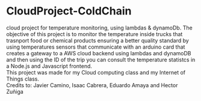# CloudProject-ColdChain
cloud project for temperature monitoring, using lambdas &amp; dynamoDb. 
The objective of this project is to monitor the temperature inside trucks that trasnport food or chemical products ensuring a better quality standard by using temperatures sensors that communicate with an arduino card that creates a gateway to a AWS cloud backend using lambdas and dynamoDB and then using the ID of the trip you can consult the temperature statistcs in a Node.js and Javascript frontend.<br>
This project was made for my Cloud computing class and my Internet of Things class.<br>
Credits to: Javier Camino, Isaac Cabrera, Eduardo Amaya and Hector Zuñiga
